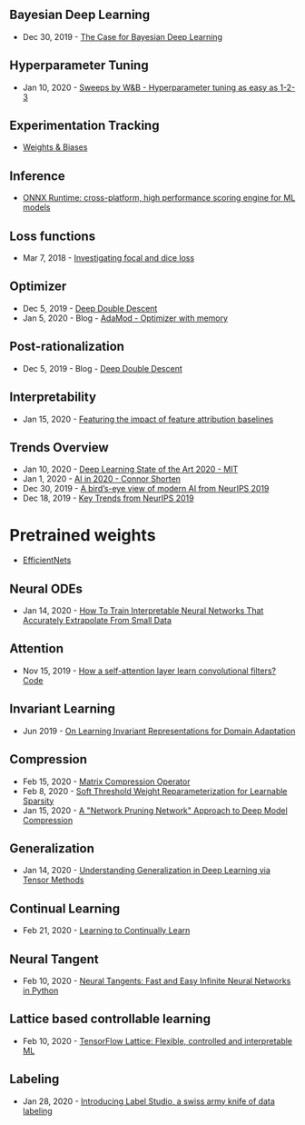 ## Bayesian Deep Learning
- Dec 30, 2019 - [The Case for Bayesian Deep Learning](https://cims.nyu.edu/~andrewgw/caseforbdl.pdf)

## Hyperparameter Tuning
- Jan 10, 2020 - [Sweeps by W&B - Hyperparameter tuning as easy as 1-2-3](https://www.wandb.com/articles/hyperparameter-tuning-as-easy-as-1-2-3)

## Experimentation Tracking
- [Weights & Biases](https://www.wandb.com/)

## Inference
- [ONNX Runtime: cross-platform, high performance scoring engine for ML models ](https://github.com/Microsoft/onnxruntime)

## Loss functions
- Mar 7, 2018 - [Investigating focal and dice loss](https://becominghuman.ai/investigating-focal-and-dice-loss-for-the-kaggle-2018-data-science-bowl-65fb9af4f36c)

## Optimizer
- Dec 5, 2019 - [Deep Double Descent](https://openai.com/blog/deep-double-descent/)
- Jan 5, 2020 - Blog - [AdaMod - Optimizer with memory](https://medium.com/@lessw/meet-adamod-a-new-deep-learning-optimizer-with-memory-f01e831b80bd)

## Post-rationalization
- Dec 5, 2019 - Blog - [Deep Double Descent](https://openai.com/blog/deep-double-descent/)

## Interpretability
- Jan 15, 2020 - [Featuring the impact of feature attribution baselines](https://distill.pub/2020/attribution-baselines/)

## Trends Overview
- Jan 10, 2020 - [Deep Learning State of the Art 2020 - MIT](https://www.youtube.com/watch?v=0VH1Lim8gL8)
- Jan 1, 2020 - [AI in 2020 - Connor Shorten](https://www.youtube.com/watch?v=6SWpN64Ivb4&feature=youtu.be)
- Dec 30, 2019 - [A bird’s-eye view of modern AI from NeurIPS 2019](https://alexkolchinski.com/2019/12/30/neurips-2019/)
- Dec 18, 2019 - [Key Trends from NeurIPS 2019](https://huyenchip.com/2019/12/18/key-trends-neurips-2019.html)

# Pretrained weights
- [EfficientNets](https://github.com/tensorflow/tpu/tree/master/models/official/efficientnet)

## Neural ODEs
- Jan 14, 2020 - [How To Train Interpretable Neural Networks That Accurately Extrapolate From Small Data](https://www.stochasticlifestyle.com/how-to-train-interpretable-neural-networks-that-accurately-extrapolate-from-small-data/)

## Attention
- Nov 15, 2019 - [How a self-attention layer learn convolutional filters?](http://jbcordonnier.com/posts/attention-cnn/) [Code](https://github.com/epfml/attention-cnn)

## Invariant Learning
- Jun 2019 - [On Learning Invariant Representations for Domain Adaptation](https://blog.ml.cmu.edu/2019/09/13/on-learning-invariant-representations-for-domain-adaptation/)

## Compression
- Feb 15, 2020 - [Matrix Compression Operator](https://blog.tensorflow.org/2020/02/matrix-compression-operator-tensorflow.html?linkId=82298016)
- Feb 8, 2020 - [Soft Threshold Weight Reparameterization for Learnable Sparsity](https://arxiv.org/abs/2002.03231)
- Jan 15, 2020 - [A "Network Pruning Network" Approach to Deep Model Compression](https://arxiv.org/abs/2001.05545)

## Generalization
- Jan 14, 2020 - [Understanding Generalization in Deep Learning via Tensor Methods](https://arxiv.org/abs/2001.05070)

## Continual Learning
- Feb 21, 2020 - [Learning to Continually Learn](https://arxiv.org/abs/2002.09571)

## Neural Tangent
- Feb 10, 2020 - [Neural Tangents: Fast and Easy Infinite Neural Networks in Python](https://arxiv.org/abs/1912.02803)

## Lattice based controllable learning
- Feb 10, 2020 - [TensorFlow Lattice: Flexible, controlled and interpretable ML](https://blog.tensorflow.org/2020/02/tensorflow-lattice-flexible-controlled-and-interpretable-ML.html?linkId=82088125)

## Labeling
- Jan 28, 2020 - [Introducing Label Studio, a swiss army knife of data labeling](https://towardsdatascience.com/introducing-label-studio-a-swiss-army-knife-of-data-labeling-140c1be92881)